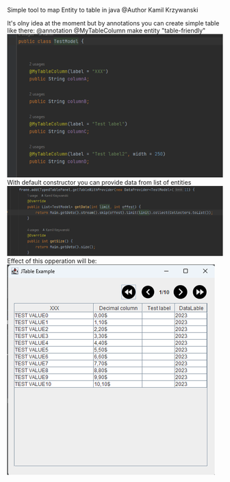 Simple tool to map Entity to table in java 
@Author Kamil Krzywanski


It's olny idea at the moment but by annotations you can create simple table
like there: 
@annotation @MyTableColumn make entity "table-friendly"
![img_4.png](images/img_4.png)
With default constructor you can provide data from list of entities
![img.png](images/img_6.png)
Effect of this opperation will be: <br>
![img_7.png](images%2Fimg_7.png)